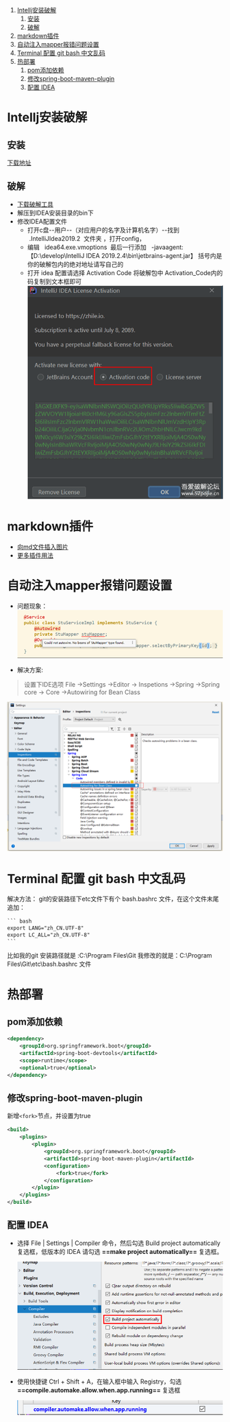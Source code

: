 

1. [Intellj安装破解](#intellj安装破解)
	1. [安装](#安装)
	2. [破解](#破解)
2. [markdown插件](#markdown插件)
3. [自动注入mapper报错问题设置](#自动注入mapper报错问题设置)
4. [Terminal 配置 git bash 中文乱码](#terminal-配置-git-bash-中文乱码)
5. [热部署](#热部署)
	1. [pom添加依赖](#pom添加依赖)
	2. [修改spring-boot-maven-plugin](#修改spring-boot-maven-plugin)
	3. [配置 IDEA](#配置-idea)




# Intellj安装破解

## 安装
 [下载地址](https://download.jetbrains.com/idea/ideaIU-2019.2.4.exe)
 
## 破解

 - [下载破解工具](https://github.com/RunningSow/my-note/raw/master/source/jetbrains-agent-latest.zip)
 - 解压到IDEA安装目录的bin下
 - 修改IDEA配置文件
	 - 打开c盘--用户--（对应用户的名字及计算机名字）--找到   .IntelliJIdea2019.2  文件夹 ，打开config，
	 - 编辑   idea64.exe.vmoptions  最后一行添加   -javaagent:【D:\develop\IntelliJ IDEA 2019.2.4\bin\jetbrains-agent.jar】 括号内是你的破解包内的绝对地址请写自己的
	 - 打开 idea 配置请选择  Activation Code 将破解包中 Activation_Code内的码复制到文本框即可
     ![](images/6ea0e139.png)

# markdown插件

 - [向md文件插入图片](https://www.jianshu.com/p/499c48f5de22)
 - [更多插件用法](https://blog.csdn.net/qq_41720208/article/details/102647500)


# 自动注入mapper报错问题设置

 - 问题现象：
![](images/38b19ee7.png)

 - 解决方案:
 

> 设置下IDE选项
File ->Settings ->Editor -> Inspetions ->Spring ->Spring core -> Core ->Autowiring for  Bean Class

![](images/458292f9.png)

# Terminal 配置 git bash 中文乱码

解决方法： git的安装路径下etc文件下有个 bash.bashrc 文件，在这个文件末尾追加：

	``` bash
	export LANG="zh_CN.UTF-8" 
	export LC_ALL="zh_CN.UTF-8" 
	```

比如我的git 安装路径就是 :C:\Program Files\Git 我修改的就是：C:\Program Files\Git\etc\bash.bashrc 文件

# 热部署

## pom添加依赖

``` xml
<dependency>
	<groupId>org.springframework.boot</groupId>
	<artifactId>spring-boot-devtools</artifactId>
	<scope>runtime</scope>
	<optional>true</optional>
</dependency>
```

## 修改spring-boot-maven-plugin
新增```<fork>```节点，并设置为true
``` xml
<build>
	<plugins>
		<plugin>
			<groupId>org.springframework.boot</groupId>
			<artifactId>spring-boot-maven-plugin</artifactId>
			<configuration>
				<fork>true</fork>
			</configuration>
		</plugin>
	</plugins>
</build>
```

## 配置 IDEA

 - 选择 File | Settings | Compiler 命令，然后勾选 Build project automatically 复选框，低版本的 IDEA 请勾选 **==make project automatically==** 复选框。
 
    ![](images/58db654e.png)
	
 - 使用快捷键 Ctrl + Shift + A，在输入框中输入 Registry，勾选 **==compile.automake.allow.when.app.running==** 复选框
 
    ![](images/2d031a73.png)
